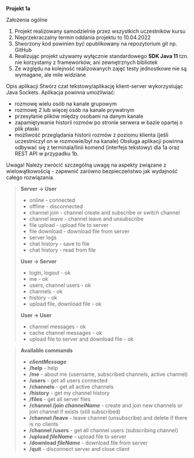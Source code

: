 **Projekt 1a**

Założenia ogólne

1. Projekt realizowany samodzielnie przez wszystkich uczestników kursu
2. Nieprzekraczalny termin oddania projektu to 10.04.2022
3. Stworzony kod powinien być opublikowany na repozytorium git np. GitHub
4. Realizując projekt używamy wyłącznie standardowego **SDK Java 11** tzn. nie korzystamy z frameworków, ani
   zewnętrznych
   bibliotek
6. Ze względu na kolejność realizowanych zajęć testy jednostkowe nie są wymagane, ale mile widziane

Opis aplikacji
Stwórz czat tekstowy/aplikację klient-server wykorzystując Java Sockets. Aplikacja powinna umożliwiać:

- rozmowę wielu osób na kanale grupowym
- rozmowę 2 lub więcej osób na kanale prywatnym
- przesyłanie plików między osobami na danym kanale
- zapamiętywanie historii rozmów po stronie serwera w bazie opartej o plik płaski
- możliwość przeglądania historii rozmów z poziomu klienta (jeśli uczestniczył on w rozmowie/był na kanale)
  Obsługa aplikacji powinna odbywać się z terminala/linii komend (interfejs tekstowy) dla 1a oraz REST API w przypadku
  1b.

Uwaga! Należy zwrócić szczególną uwagę na aspekty związane z wielowątkowością - zapewnić zarówno bezpieczeństwo jak
wydajność całego rozwiązania.

> **Server -> User**
>* online - connected
>* offline - disconnected
>* channel join - channel create and subscribe or switch channel
>* channel leave - channel leave and unsubscribe
>* file upload - upload file to server
>* file download - download file from server
>* server logs
>* chat history - save to file
>* chat history - read from file
>
>**User -> Server**
>* login, logout - ok
>* me - ok
>* users, channel users - ok
>* channels - ok
>* history - ok
>* upload file, download file - ok
>
>**User -> User**
>* channel messages - ok
>* cache channel messages - ok
>* upload file to server and download file - ok

> **Available commands**
>* ***clientMessage***
>* **/help** - help
>* **/me** - about me (username, subscribed channels, active channel)
>* **/users** - get all users connected
>* **/channels** - get all active channels
>* **/history** - get my channel history
>* **/files** - get all server files
>* **/channel /join *channelName*** - create and join new channels or join channel if exists (still subscribed)
>* **/channel /leave** - leave channel (unsubscribe) and delete if there is no clients
>* **/channel /users** - get all channel users (subscribing channel)
>* **/upload *fileName*** - upload file to server
>* **/download *fileName*** - download file from server
>* **/quit** - disconnect server and close client
